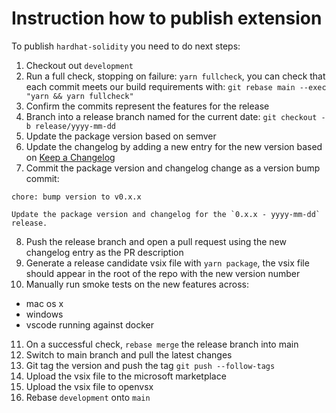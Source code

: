 # Instruction how to publish extension

To publish `hardhat-solidity` you need to do next steps:

1. Checkout out `development`
2. Run a full check, stopping on failure: `yarn fullcheck`, you can check that each commit meets our build requirements with: `git rebase main --exec "yarn && yarn fullcheck"`
3. Confirm the commits represent the features for the release
4. Branch into a release branch named for the current date: `git checkout -b release/yyyy-mm-dd`
5. Update the package version based on semver
6. Update the changelog by adding a new entry for the new version based on [Keep a Changelog](https://keepachangelog.com/en/1.0.0/)
7. Commit the package version and changelog change as a version bump commit:

```
chore: bump version to v0.x.x

Update the package version and changelog for the `0.x.x - yyyy-mm-dd`
release.
```
8. Push the release branch and open a pull request using the new changelog entry as the PR description
9. Generate a release candidate vsix file with `yarn package`, the vsix file should appear in the root of the repo with the new version number
10. Manually run smoke tests on the new features across:
  - mac os x
  - windows
  - vscode running against docker
11. On a successful check, `rebase merge` the release branch into main
12. Switch to main branch and pull the latest changes
13. Git tag the version and push the tag `git push --follow-tags`
14. Upload the vsix file to the microsoft marketplace
15. Upload the vsix file to openvsx
16. Rebase `development` onto `main`
